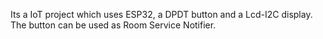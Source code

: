 Its a IoT project which uses ESP32, a DPDT button and a Lcd-I2C display.
The button can be used as Room Service Notifier.
